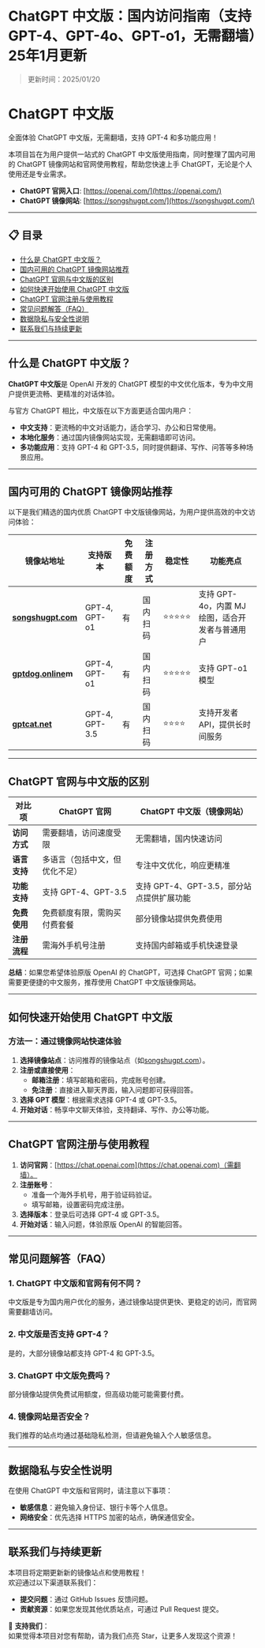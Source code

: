 # ChatGPT 中文版：国内访问指南（支持GPT-4、GPT-4o、GPT-o1，无需翻墙）25年1月更新

> 更新时间：2025/01/20

# ChatGPT 中文版

全面体验 ChatGPT 中文版，无需翻墙，支持 GPT-4 和多功能应用！

本项目旨在为用户提供一站式的 ChatGPT 中文版使用指南，同时整理了国内可用的 ChatGPT 镜像网站和官网使用教程，帮助您快速上手 ChatGPT，无论是个人使用还是专业需求。

- **ChatGPT 官网入口**: [https://openai.com/](https://openai.com/)
- **ChatGPT 镜像网站**: [https://songshugpt.com/](https://songshugpt.com/)

---

## 📋 目录

- [什么是 ChatGPT 中文版？](#什么是-chatgpt-中文版)
- [国内可用的 ChatGPT 镜像网站推荐](#国内可用的-chatgpt-镜像网站推荐)
- [ChatGPT 官网与中文版的区别](#chatgpt-官网与中文版的区别)
- [如何快速开始使用 ChatGPT 中文版](#如何快速开始使用-chatgpt-中文版)
- [ChatGPT 官网注册与使用教程](#chatgpt-官网注册与使用教程)
- [常见问题解答（FAQ）](#常见问题解答faq)
- [数据隐私与安全性说明](#数据隐私与安全性说明)
- [联系我们与持续更新](#联系我们与持续更新)

---

## 什么是 ChatGPT 中文版？

**ChatGPT 中文版**是 OpenAI 开发的 ChatGPT 模型的中文优化版本，专为中文用户提供更流畅、更精准的对话体验。

与官方 ChatGPT 相比，中文版在以下方面更适合国内用户：

- **中文支持**：更流畅的中文对话能力，适合学习、办公和日常使用。
- **本地化服务**：通过国内镜像网站实现，无需翻墙即可访问。
- **多功能应用**：支持 GPT-4 和 GPT-3.5，同时提供翻译、写作、问答等多种场景应用。

---

## 国内可用的 ChatGPT 镜像网站推荐

以下是我们精选的国内优质 ChatGPT 中文版镜像网站，为用户提供高效的中文访问体验：

| **镜像站地址** | **支持版本** | **免费额度** | **注册方式** | **稳定性** | **功能亮点** |
|----------------|--------------|--------------|--------------|------------|--------------|
| **[songshugpt.com](https://songshugpt.com)**   | GPT-4, GPT-o1 | 有           | 国内扫码     | ⭐⭐⭐⭐⭐      | 支持 GPT-4o，内置 MJ 绘图，适合开发者与普通用户 |
| **[gptdog.online](https://gptdog.online)m**| GPT-4, GPT-o1 | 有           | 国内扫码     | ⭐⭐⭐⭐⭐      | 支持 GPT-o1 模型 |
| **[gptcat.net](https://gptcat.net)**| GPT-4, GPT-3.5| 有           | 国内扫码     | ⭐⭐⭐⭐       | 支持开发者 API，提供长时间服务 |

---

## ChatGPT 官网与中文版的区别

| **对比项**         | **ChatGPT 官网**          | **ChatGPT 中文版（镜像网站）**      |
|---------------------|---------------------------|-------------------------------------|
| **访问方式**       | 需要翻墙，访问速度受限    | 无需翻墙，国内快速访问             |
| **语言支持**       | 多语言（包括中文，但优化不足）| 专注中文优化，响应更精准           |
| **功能支持**       | 支持 GPT-4、GPT-3.5      | 支持 GPT-4、GPT-3.5，部分站点提供扩展功能 |
| **免费使用**       | 免费额度有限，需购买付费套餐| 部分镜像站提供免费使用             |
| **注册流程**       | 需海外手机号注册         | 支持国内邮箱或手机快速登录         |

**总结**：如果您希望体验原版 OpenAI 的 ChatGPT，可选择 ChatGPT 官网；如果需要更便捷的中文服务，推荐使用 ChatGPT 中文版镜像网站。

---

## 如何快速开始使用 ChatGPT 中文版

### 方法一：通过镜像网站快速体验

1. **选择镜像站点**：访问推荐的镜像站点（如[songshugpt.com](https://songshugpt.com)）。
2. **注册或直接使用**：
   - **邮箱注册**：填写邮箱和密码，完成账号创建。
   - **免注册**：直接进入聊天界面，输入问题即可获得回答。
3. **选择 GPT 模型**：根据需求选择 GPT-4 或 GPT-3.5。
4. **开始对话**：畅享中文聊天体验，支持翻译、写作、办公等功能。

---

## ChatGPT 官网注册与使用教程

1. **访问官网**：[https://chat.openai.com](https://chat.openai.com)（需翻墙）。
2. **注册账号**：
   - 准备一个海外手机号，用于验证码验证。
   - 填写邮箱，设置密码完成注册。
3. **选择版本**：登录后可选择 GPT-4 或 GPT-3.5。
4. **开始对话**：输入问题，体验原版 OpenAI 的智能回答。

---

## 常见问题解答（FAQ）

### 1. ChatGPT 中文版和官网有何不同？
中文版是专为国内用户优化的服务，通过镜像站提供更快、更稳定的访问，而官网需要翻墙访问。

### 2. 中文版是否支持 GPT-4？
是的，大部分镜像站都支持 GPT-4 和 GPT-3.5。

### 3. ChatGPT 中文版免费吗？
部分镜像站提供免费试用额度，但高级功能可能需要付费。

### 4. 镜像网站是否安全？
我们推荐的站点均通过基础隐私检测，但请避免输入个人敏感信息。

---

## 数据隐私与安全性说明

在使用 ChatGPT 中文版和官网时，请注意以下事项：

- **敏感信息**：避免输入身份证、银行卡等个人信息。
- **网络安全**：优先选择 HTTPS 加密的站点，确保通信安全。

---

## 联系我们与持续更新

本项目将定期更新新的镜像站点和使用教程！  
欢迎通过以下渠道联系我们：

- **提交问题**：通过 GitHub Issues 反馈问题。
- **贡献资源**：如果您发现其他优质站点，可通过 Pull Request 提交。

🌟 **支持我们**：  
如果觉得本项目对您有帮助，请为我们点亮 Star，让更多人发现这个资源！
```
